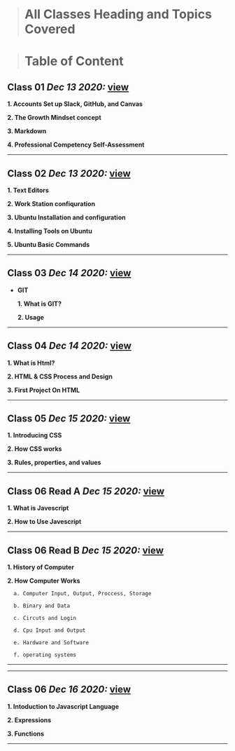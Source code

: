 > # All Classes Heading and Topics Covered 


> # Table of Content 

## Class 01  *Dec 13 2020:* [view](https://anassawalha95.github.io/reading-notes/Class%2001)

__1. Accounts Set up Slack, GitHub, and Canvas__ 

__2. The Growth Mindset concept__ 

__3. Markdown__

__4. Professional Competency Self-Assessment__



---

## Class 02  *Dec 13 2020:*  [view](https://anassawalha95.github.io/reading-notes/Class%2002)

__1. Text Editors__

__2. Work Station confiquration__

__3. Ubuntu Installation and configuration__

__4. Installing Tools on Ubuntu__ 

__5. Ubuntu Basic Commands__ 


---


## Class 03  *Dec 14 2020:* [view](https://anassawalha95.github.io/reading-notes/Class%2003)

* __GIT__

   __1. What is GIT?__
   
     __2. Usage__


---

## Class 04  *Dec 14 2020:*  [view](https://anassawalha95.github.io/reading-notes/Class%2004)

__1. What is Html?__

__2. HTML & CSS Process and Design__

__3. First Project On HTML__


---


## Class 05  *Dec 15 2020:* [view](https://anassawalha95.github.io/reading-notes/Class%2005)

__1. Introducing CSS__

__2. How CSS works__

__3. Rules, properties, and values__



---


## Class 06 Read A  *Dec 15 2020:* [view](https://anassawalha95.github.io/reading-notes/Class%2006-ReadA)


__1. What is Javescript__

__2. How to Use Javescript__

     

---

## Class 06 Read B  *Dec 15 2020:* [view](https://anassawalha95.github.io/reading-notes/Class%2006-ReadB)


__1. History of Computer__

__2. How Computer Works__

      a. Computer Input, Output, Proccess, Storage
      
      b. Binary and Data 
      
      c. Circuts and Login 
      
      d. Cpu Input and Output
      
      e. Hardware and Software
      
      f. operating systems


---

---

## Class 06 *Dec 16 2020:* [view](https://anassawalha95.github.io/reading-notes/Class%2007)


__1. Intoduction to Javascript Language__

__2. Expressions__

__3. Functions__

---









